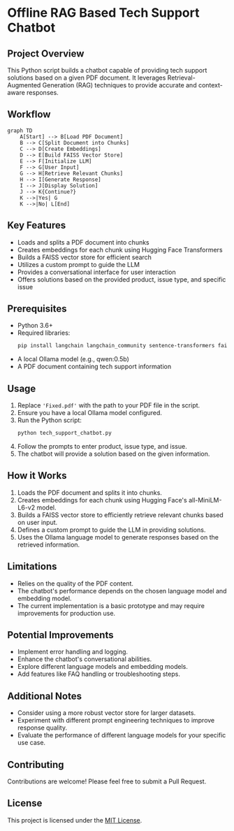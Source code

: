 # Offline RAG Based Tech Support Chatbot

## Project Overview

This Python script builds a chatbot capable of providing tech support solutions based on a given PDF document. It leverages Retrieval-Augmented Generation (RAG) techniques to provide accurate and context-aware responses.

## Workflow

```mermaid
graph TD
    A[Start] --> B[Load PDF Document]
    B --> C[Split Document into Chunks]
    C --> D[Create Embeddings]
    D --> E[Build FAISS Vector Store]
    E --> F[Initialize LLM]
    F --> G[User Input]
    G --> H[Retrieve Relevant Chunks]
    H --> I[Generate Response]
    I --> J[Display Solution]
    J --> K{Continue?}
    K -->|Yes| G
    K -->|No| L[End]
```

## Key Features

* Loads and splits a PDF document into chunks
* Creates embeddings for each chunk using Hugging Face Transformers
* Builds a FAISS vector store for efficient search
* Utilizes a custom prompt to guide the LLM
* Provides a conversational interface for user interaction
* Offers solutions based on the provided product, issue type, and specific issue

## Prerequisites

* Python 3.6+
* Required libraries:
  ```bash
  pip install langchain langchain_community sentence-transformers faiss ollama
  ```
* A local Ollama model (e.g., qwen:0.5b)
* A PDF document containing tech support information

## Usage

1. Replace `'Fixed.pdf'` with the path to your PDF file in the script.
2. Ensure you have a local Ollama model configured.
3. Run the Python script:
   ```bash
   python tech_support_chatbot.py
   ```
4. Follow the prompts to enter product, issue type, and issue.
5. The chatbot will provide a solution based on the given information.

## How it Works

1. Loads the PDF document and splits it into chunks.
2. Creates embeddings for each chunk using Hugging Face's all-MiniLM-L6-v2 model.
3. Builds a FAISS vector store to efficiently retrieve relevant chunks based on user input.
4. Defines a custom prompt to guide the LLM in providing solutions.
5. Uses the Ollama language model to generate responses based on the retrieved information.

## Limitations

* Relies on the quality of the PDF content.
* The chatbot's performance depends on the chosen language model and embedding model.
* The current implementation is a basic prototype and may require improvements for production use.

## Potential Improvements

* Implement error handling and logging.
* Enhance the chatbot's conversational abilities.
* Explore different language models and embedding models.
* Add features like FAQ handling or troubleshooting steps.

## Additional Notes

* Consider using a more robust vector store for larger datasets.
* Experiment with different prompt engineering techniques to improve response quality.
* Evaluate the performance of different language models for your specific use case.

## Contributing

Contributions are welcome! Please feel free to submit a Pull Request.

## License

This project is licensed under the [MIT License](LICENSE).
